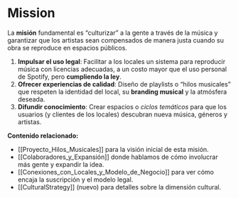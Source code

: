 # Mission

La **misión** fundamental es “culturizar” a la gente a través de la música y garantizar que los artistas sean compensados de manera justa cuando su obra se reproduce en espacios públicos.

1. **Impulsar el uso legal**: Facilitar a los locales un sistema para reproducir música con licencias adecuadas, a un costo mayor que el uso personal de Spotify, pero **cumpliendo la ley**.
2. **Ofrecer experiencias de calidad**: Diseño de playlists o “hilos musicales” que respeten la identidad del local, su **branding musical** y la atmósfera deseada.
3. **Difundir conocimiento**: Crear espacios o *ciclos temáticos* para que los usuarios (y clientes de los locales) descubran nueva música, géneros y artistas.

**Contenido relacionado:**
- [[Proyecto_Hilos_Musicales]] para la visión inicial de esta misión.
- [[Colaboradores_y_Expansión]] donde hablamos de cómo involucrar más gente y expandir la idea.
- [[Conexiones_con_Locales_y_Modelo_de_Negocio]] para ver cómo encaja la suscripción y el modelo legal.
- [[CulturalStrategy]] (nuevo) para detalles sobre la dimensión cultural.